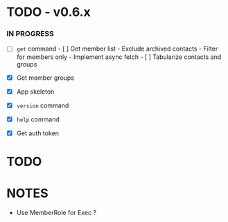 # TODO - v0.6.x

### IN PROGRESS

- [ ] `get` command
      - [ ] Get member list
            - Exclude archived contacts
            - Filter for members only
            - Implement async fetch
      - [ ] Tabularize contacts and groups

- [x] Get member groups
- [x] App skeleton
- [x] `version` command
- [x] `help` command
- [x] Get auth token

# TODO

# NOTES

- Use MemberRole for Exec ?
